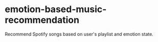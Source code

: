 # emotion-based-music-recommendation
Recommend Spotify songs based on user's playlist and emotion state.
